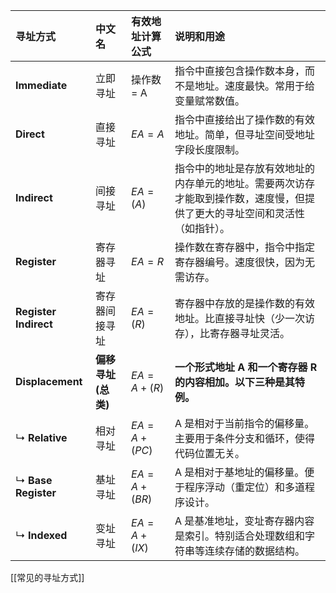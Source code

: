 
| 寻址方式                  | 中文名           | 有效地址计算公式        | 说明和用途                                                         |
| :-------------------- | :------------ | :-------------- | :------------------------------------------------------------ |
| **Immediate**         | 立即寻址          | 操作数 = A         | 指令中直接包含操作数本身，而不是地址。速度最快。常用于给变量赋常数值。                           |
| **Direct**            | 直接寻址          | $EA = A$        | 指令中直接给出了操作数的有效地址。简单，但寻址空间受地址字段长度限制。                           |
| **Indirect**          | 间接寻址          | $EA = (A)$      | 指令中的地址是存放有效地址的内存单元的地址。需要两次访存才能取到操作数，速度慢，但提供了更大的寻址空间和灵活性（如指针）。 |
| **Register**          | 寄存器寻址         | $EA = R$        | 操作数在寄存器中，指令中指定寄存器编号。速度很快，因为无需访存。                              |
| **Register Indirect** | 寄存器间接寻址       | $EA = (R)$      | 寄存器中存放的是操作数的有效地址。比直接寻址快（少一次访存），比寄存器寻址灵活。                      |
| **Displacement**      | **偏移寻址 (总类)** | $EA = A + (R)$  | **一个形式地址 A 和一个寄存器 R 的内容相加。以下三种是其特例。**                         |
| ↳ **Relative**        | 相对寻址          | $EA = A + (PC)$ | A 是相对于当前指令的偏移量。主要用于条件分支和循环，使得代码位置无关。                          |
| ↳ **Base Register**   | 基址寻址          | $EA = A + (BR)$ | A 是相对于基地址的偏移量。便于程序浮动（重定位）和多道程序设计。                             |
| ↳ **Indexed**         | 变址寻址          | $EA = A + (IX)$ | A 是基准地址，变址寄存器内容是索引。特别适合处理数组和字符串等连续存储的数据结构。                    |
[[常见的寻址方式]] 